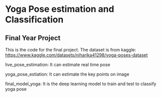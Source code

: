 # Yoga Pose estimation and Classification
## Final Year Project

This is the code for the final project. 
The dataset is from kaggle: https://www.kaggle.com/datasets/niharika41298/yoga-poses-dataset

live_pose_estimation: It can estimate real time pose

yoga_pose_estiation: It can estimate the key points on image

final_model_yoga: It is the deep learning model to train and test to classify yoga pose
